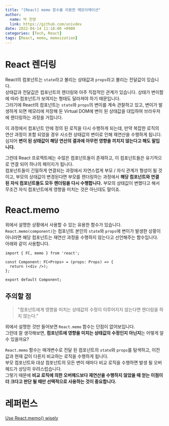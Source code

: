 ```yaml
---
title: "[React] memo 함수를 이용한 메모이제이션"
author:
  name: 박 찬영
  link: https://github.com/univdev
date: 2022-04-14 11:18:00 +0900
categories: [Tech, React]
tags: [React, memo, memoization]
---
```

# React 렌더링
React의 컴포넌트는 ```state```라고 불리는 상태값과 ```props```라고 불리는 전달값이 있습니다.  
상태값과 전달값은 컴포넌트의 렌더링와 아주 직접적인 관계가 있습니다. 상태가 변이함에 따라 컴포넌트가 보여지는 형태도 달라져야 하기 때문입니다.  
그러기에 React의 컴포넌트는 ```state```와 ```props```의 변이를 계속 관찰하고 있고, 변이가 발생하게 되면 메모리에 저장해 둔 Virtual DOM에 변이 된 상태값을 대입하여 브라우저에 렌더링하는 과정을 거칩니다.

이 과정에서 컴포넌트 안에 정의 된 로직을 다시 수행하게 되는데, 만약 복잡한 로직의 연산 과정이 포함 되었을 경우 사소한 상태값의 변이로 인해 재연산을 수행하게 됩니다.  
심지어 **변이 된 상태값이 해당 연산의 결과에 아무런 영향을 끼치지 않는다고 해도 말입니다.**

그런데 React 프로젝트에는 수많은 컴포넌트들이 존재하고, 이 컴포넌트들은 유기적으로 연결 되어 하나의 페이지가 됩니다.  
컴포넌트들이 긴밀하게 연결되는 과정에서 자연스럽게 부모 / 자식 관계가 형성이 될 것이고, 부모의 상태값이 변경된다면 부모를 렌더링하는 과정에서 **해당 컴포넌트와 연결 된 자식 컴포넌트들도 모두 렌더링을 다시 수행합니다.** 부모의 상태값이 변했다고 해서 무조건 자식 컴포넌트에게 영향을 미치는 것은 아닌데도 말이죠.
# React.memo
위에서 설명한 상황에서 사용할 수 있는 유용한 함수가 있습니다.  
```React.memo(component)```는 컴포넌트 본인의 ```state```와 ```props```에 변이가 발생한 상황이 아니라면 해당 컴포넌트는 재연산 과정을 수행하지 않는다고 선언해주는 함수입니다.  
아래와 같이 사용합니다.
```tsx
import { FC, memo } from 'react';

const Component: FC<Props> = (props: Props) => {
  return (<div />);
};

export default Component;
```
## 주의할 점
> "컴포넌트에게 영향을 미치는 상태값의 수정이 이루어지지 않는다면 렌더링을 하지 않는다."

위에서 설명한 것만 들어보면 ```React.memo``` 함수는 단점이 없어보입니다.  
그런데 잘 생각해보면, **컴포넌트에 영향을 미치는 상태값의 수정인지 아닌지**는 어떻게 알 수 있을까요?

```React.memo``` 함수는 매개변수로 전달 된 컴포넌트의 ```state```와 ```props```를 탐색하고, 이전 값과 현재 값이 다른지 비교하는 로직을 수행하게 됩니다.  
부모 컴포넌트와 대상 컴포넌트의 모든 변이 때마다 비교 로직을 수행하면 발생 될 오버헤드가 상당히 우려스럽습니다.  
그렇기 때문에 **비교 로직에 의한 오버헤드보다 재연산을 수행하지 않았을 때 얻는 이점이 더 크다고 판단 될 때만 선택적으로 사용하는 것이 중요합니다.**
# 레퍼런스
[Use React.memo() wisely][Use React.memo() wisely]

[Use React.memo() wisely]: https://dmitripavlutin.com/use-react-memo-wisely/